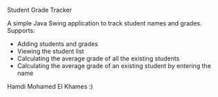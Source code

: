 Student Grade Tracker

A simple Java Swing application to track student names and grades. Supports:
- Adding students and grades
- Viewing the student list
- Calculating the average grade of all the existing students
- Calculating the average grade of an existing student by entering the name


Hamdi Mohamed El Khames :)
